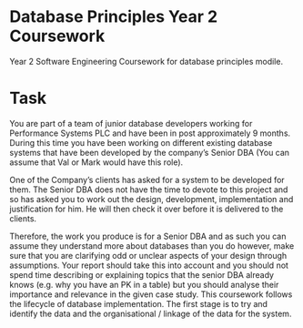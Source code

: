 # Database Principles Year 2 Coursework

Year 2 Software Engineering Coursework for database principles modile.

# Task
You are part of a team of junior database developers working for Performance Systems PLC and have been in post approximately 9 months. During this time you have been working on different existing database systems that have been developed by the company’s Senior DBA (You can assume that Val or Mark would have this role).

One  of the Company’s clients has asked for a system to be developed for them. The Senior DBA does not have the time to devote to this project and so has asked you to work out the design, development, implementation and justification for him. He will then check it over before it is delivered to the clients. 

Therefore, the work you produce is for a Senior DBA and as such you can assume they understand more about databases than you do however, make sure that you are clarifying odd or unclear aspects of your design through assumptions. Your report should take this into account and you should not spend time describing or explaining topics that the senior DBA already knows (e.g. why you have an PK in a table) but you should analyse their importance and relevance in the given case study. This coursework follows the lifecycle of database implementation.  The first stage is to try and identify the data and the organisational / linkage of the data for the system.
